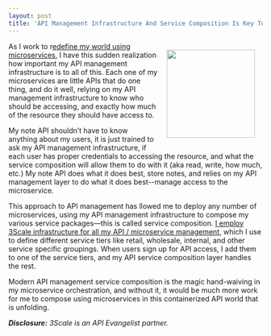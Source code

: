 ```yaml
---
layout: post
title: 'API Management Infrastructure And Service Composition Is Key To Orchestration With Microservices In A Containerized World'
---
```

<p><img style="padding: 15px;" src="https://s3.amazonaws.com/kinlane-productions/bw-icons/bw-conductor.png" alt="" width="175" align="right" /></p>
<p>As I work to r<a href="https://kin-lane.github.io/master/">edefine my world using microservices</a>, I have this sudden realization how important my API management infrastructure is to all of this. Each one of my microservices are little APIs that do one thing, and do it well, relying on my API management infrastructure to know who should be accessing, and exactly how much of the resource they should have access to.</p>
<p>My note API shouldn&rsquo;t have to know anything about my users, it is just trained to ask my API management infrastructure, if each user has proper credentials to accessing the resource, and what the service composition will allow them to do with it (aka read, write, how much, etc.) My note API does what it does best, store notes, and relies on my API management layer to do what it does best--manage access to the microservice.</p>
<p>This approach to API management has llowed me to deploy any number of microservices, using my API management infrastructure to compose my various service packages&mdash;this is called service composition. <a href="http://bit.ly/13esk6Q">I employ 3Scale infrastructure for all my API / microservice management</a>, which I use to define different service tiers like retail, wholesale, internal, and other service specific groupings. When users sign up for API access, I add them to one of the service tiers, and my API service composition layer handles the rest.</p>
<p>Modern API management service composition is the magic hand-waiving in my microservice orchestration, and without it, it would be much more work for me to compose using microservices in this containerized API world that is unfolding.</p>
<p><em><strong>Disclosure:</strong> 3Scale is an API Evangelist partner.</em></p>